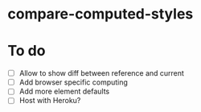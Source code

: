 # compare-computed-styles

# To do

- [ ] Allow to show diff between reference and current
- [ ] Add browser specific computing
- [ ] Add more element defaults
- [ ] Host with Heroku?